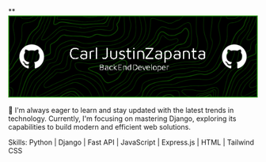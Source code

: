 **![](https://github.com/justinzapanta/justinzapanta/blob/main/github-header-image.png)

🚀 I'm always eager to learn and stay updated with the latest trends in technology. Currently, I'm focusing on mastering Django, exploring its capabilities to build modern and efficient web solutions.

Skills: Python | Django | Fast API | JavaScript | Express.js | HTML | Tailwind CSS 

